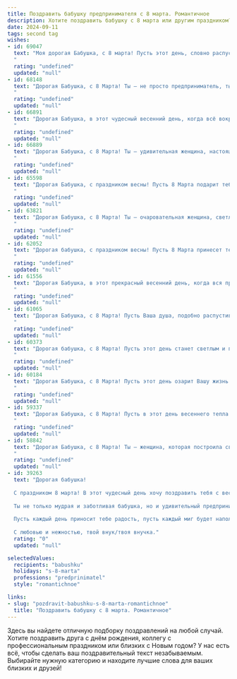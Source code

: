 ```yaml
---
title: Поздравить бабушку предпринимателя с 8 марта. Романтичное
description: Хотите поздравить бабушку с 8 марта или другим праздником? Наш ИИ создаст незабываемое поздравление, а вы обязательно выделитесь среди других.  
date: 2024-09-11
tags: second tag
wishes:
- id: 69047
  text: "Моя дорогая Бабушка, с 8 марта! Пусть этот день, словно распускающийся весенний цветок, принесет Вам теплоту, нежность и радость. В Вашем сердце всегда царит весна, и Вы, как истинный предприниматель, умеете создавать свою собственную красоту и успех. Спасибо за Вашу мудрость, заботу и пример стойкости.
  "
  rating: "undefined"
  updated: "null"
- id: 68148
  text: "Дорогая Бабушка, с 8 Марта! Ты – не просто предприниматель, ты – волшебница, которая творит чудеса не только в бизнесе, но и в жизни каждого, кто тебя окружает. Твоя любовь, забота и тепло согревают нас, словно лучи весеннего солнца. Пусть твоя душа всегда будет полна вдохновения, а сердце – радостью.
  "
  rating: "undefined"
  updated: "null"
- id: 66891
  text: "Дорогая Бабушка, в этот чудесный весенний день, когда всё вокруг расцветает, я хочу пожелать тебе море цветов, добрых улыбок и исполнения самых заветных желаний! Пусть твой предпринимательский талант приносит тебе радость и успех, а каждая минута жизни будет наполнена любовью и счастьем!
  "
  rating: "undefined"
  updated: "null"
- id: 66889
  text: "Дорогая Бабушка, с 8 Марта! Ты — удивительная женщина, настоящий предприниматель, полная силы и энергии. Пусть твоя жизнь будет наполнена нежностью, красотой и любовью, как расцветающие весенние цветы.
  "
  rating: "undefined"
  updated: "null"
- id: 65598
  text: "Дорогая Бабушка, с праздником весны! Пусть 8 Марта подарит тебе нежность весенних цветов, светлую радость и сияние твоей красоты. Твой деловой талант и энергия –  настоящий пример для всех нас. Желаю тебе успехов в твоих начинаниях, вдохновения для новых идей и, конечно же, крепкого здоровья и счастья!
  "
  rating: "undefined"
  updated: "null"
- id: 63821
  text: "Дорогая Бабушка, с 8 Марта! Ты — очаровательная женщина, светлый ангел-хранитель, талантливый предприниматель! Пусть твоя жизнь всегда будет наполнена вдохновением, успехом и любовью, а каждый день – волшебной сказкой.
  "
  rating: "undefined"
  updated: "null"
- id: 62052
  text: "Дорогая бабушка, с праздником весны! Пусть 8 Марта принесет тебе море цветов, улыбок и нежных чувств. Ты –  настоящий пример женственности, силы и элегантности.  Твой предпринимательский дух вдохновляет, а деловая хватка вызывает восхищение. Желаю тебе  здоровья,  счастья и  любви.  Пусть  каждая  минута  твоей  жизни  будет  наполнена  радостью и  светлыми  эмоциями!
  "
  rating: "undefined"
  updated: "null"
- id: 61556
  text: "Дорогая Бабушка, в этот прекрасный весенний день, когда вся природа пробуждается, я хочу поздравить тебя с 8 Марта! Ты - не только талантливая предпринимательница, но и воплощение женственности, нежности и мудрости. Пусть твоя жизнь всегда будет наполнена светом, любовью и вдохновением!
  "
  rating: "undefined"
  updated: "null"
- id: 61065
  text: "Дорогая Бабушка, с 8 Марта! Пусть Ваша душа, подобно распустившемуся весеннему цветку,  будет наполнена радостью, любовью и нежностью. Вы - удивительная женщина, настоящий предприниматель,  с сильным духом и добрым сердцем. Желаю Вам крепкого здоровья,  неиссякаемой энергии и бесконечного счастья!
  "
  rating: "undefined"
  updated: "null"
- id: 60373
  text: "Дорогая бабушка, с 8 Марта! Пусть этот день станет светлым и полным радости, как рассвет над твоим любимым бизнесом. Ты — воплощение силы, мудрости и вдохновения, и мы восхищаемся твоим предпринимательским духом. Желаю тебе всегда оставаться такой же энергичной и успешной, с каждым днем  радуя нас своими достижениями.
  "
  rating: "undefined"
  updated: "null"
- id: 60184
  text: "Дорогая Бабушка, с 8 Марта! Пусть этот день озарит Вашу жизнь нежностью весенних цветов, а Ваше сердце согреет тепло самых искренних чувств. Вы - удивительная женщина, настоящий предприниматель, полная сил и энергии, которая вдохновляет нас своим примером. Желаю Вам океан счастья, здоровья и любви!
  "
  rating: "undefined"
  updated: "null"
- id: 59337
  text: "Дорогая Бабушка, с 8 Марта! Пусть в этот день весеннего тепла и нежности вокруг тебя будет аромат цветов, а в глазах сияет радость. Ты – удивительная женщина, предприниматель с сильным духом и добрым сердцем. Желаю тебе крепкого здоровья, вдохновения и  счастья, которое всегда будет рядом.
  "
  rating: "undefined"
  updated: "null"
- id: 58842
  text: "Дорогая Бабушка, с 8 Марта! Ты – женщина, которая построила свой мир, воплощая в жизнь самые смелые идеи. Твоя сила духа, неутомимая энергия и яркий талант предпринимателя вдохновляют меня каждый день. Пусть в твоей жизни всегда будет место для любви, радости и новых побед!
  "
  rating: "undefined"
  updated: "null"
- id: 39263
  text: "Дорогая бабушка!
  
  С праздником 8 марта! В этот чудесный день хочу поздравить тебя с весной в душе и в сердце. Ты — словно яркий цветок в саду нашей жизни, наполняющий все вокруг теплом и вдохновением.
  
  Ты не только мудрая и заботливая бабушка, но и удивительный предприниматель, сумевший построить свою жизнь на смелых решениях и бесконечном труде. Твоя энергия и оптимизм вдохновляют, и я горжусь тем, что ты моя бабушка.
  
  Пусть каждый день приносит тебе радость, пусть каждый миг будет наполнен счастьем. Желаю здоровья, любви и новых свершений в твоем деле. Ты заслуживаешь только самого лучшего!
  
  С любовью и нежностью, твой внук/твоя внучка."
  rating: "0"
  updated: "null"

selectedValues:
  recipients: "babushku"
  holidays: "s-8-marta"
  professions: "predprinimatel"
  style: "romantichnoe"

links:
- slug: "pozdravit-babushku-s-8-marta-romantichnoe"
  title: "Поздравить бабушку с 8 марта. Романтичное"
---
```


Здесь вы найдете отличную подборку поздравлений на любой случай. 
Хотите поздравить друга с днём рождения, коллегу с профессиональным праздником или близких с Новым годом? У нас есть всё, чтобы сделать ваш поздравительный текст незабываемым. Выбирайте нужную категорию и находите лучшие слова для ваших близких и друзей!
